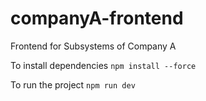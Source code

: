 # companyA-frontend
Frontend for Subsystems of Company A

To install dependencies `npm install --force`

To run the project `npm run dev`